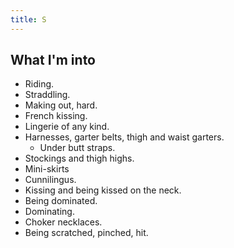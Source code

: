 ```yaml
---
title: S
---
```


## What I'm into
- Riding.
- Straddling.
- Making out, hard.
- French kissing.
- Lingerie of any kind.
- Harnesses, garter belts, thigh and waist garters.
    - Under butt straps.
- Stockings and thigh highs.
- Mini-skirts
- Cunnilingus.
- Kissing and being kissed on the neck.
- Being dominated.
- Dominating.
- Choker necklaces.
- Being scratched, pinched, hit.
